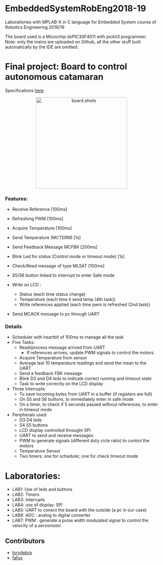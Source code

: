 # EmbeddedSystemRobEng2018-19
Laboratiories with MPLAB-X in C language for Embedded System course of Robotics Engineering 2018/19 

The board used is a Microchip dsPIC30F4011 with pickit3 programmer.  
Note: only the mains are uploaded on Github, all the other stuff built automatically by the IDE are omitted.

# Final project: Board to control autonomous catamaran
Specifications [here](https://github.com/fafux/EmbeddedSystemRobEng2018-19/blob/master/Progetto.pdf)  

<p align="center">
    <img src="https://user-images.githubusercontent.com/26459008/51178015-ab1bee80-18c1-11e9-9555-127687236c85.jpg" alt="board photo" width="300"/>
</p>    

### Features:
* Receive Reference [100ms]
* Refreshing PWM [100ms]
* Acquire Temperature [100ms]
* Send Temperature (MCTERM) [1s]
* Send Feedback Message MCFBK [200ms]
* Blink Led for status (Control mode or timeout mode) [1s]
* Check/Read message of type MLSAT [100ms]
* S5/S6 button linked to interrupt to enter Safe mode
* Write on LCD :
    + Status (each time status change)
    + Temperature (each time it send temp (4th task))
    + Write references applied (each time pwm is refreshed (2nd task))

* Send MCACK message to pc through UART

### Details
* Scheduler with heartbit of 100ms to manage all the task
* Five Tasks:
    * Read/process message arrived from UART
        * If references arrives, update PWM signals to control the motors
    * Acquire Temperature from sensor
    * Average last 10 temperature readings and send the mean to the UART
    * Send a feedback FBK message
    * Blink D3 and D4 leds to indicate correct running and timeout state
    * Task to write correctly on the LCD display
* Three Interrupts:
    * To save incoming bytes from UART in a buffer (if registers are full)
    * On S5 and S6 buttons, to immediately enter in safe mode
    * On a timer, to check if 5 seconds passed without references, to enter in timeout mode
* Peripherals used:
    * D3 D4 leds
    * S4 S5 buttons
    * LCD display controlled throught SPI
    * UART to send and receive messages
    * PWM to generate signals (different duty cicle ratio) to control the motors
    * Temperature Sensor
    * Two timers: one for scheduler, one for check timeout mode


# Laboratories:

* LAB1: Use of leds and buttons
* LAB2: Timers
* LAB3: Interrupts
* LAB4: use of display: SPI
* LAB5: UART to conect the board with the outside (a pc in our case)
* LAB6: ADC : analog to digital converter 
* LAB7: PWM : generate a pulse width modulated signal to control the velocity of a servomotor.


## Contributors
* [torydebra](https://github.com/torydebra/)
* [fafux](https://github.com/fafux/)
